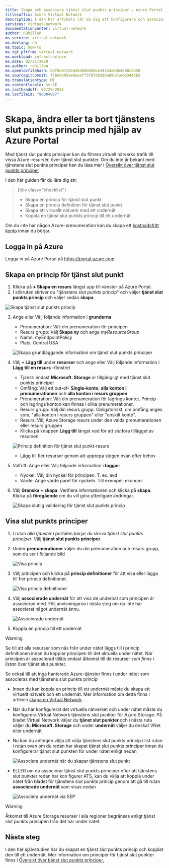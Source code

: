 ```yaml
---
title: Skapa och associera tjänst slut punkts principer – Azure Portal
titlesuffix: Azure Virtual Network
description: I den här artikeln lär du dig att konfigurera och associerade tjänst slut punkts principer med hjälp av Azure Portal.
services: virtual-network
documentationcenter: virtual-network
author: RDhillon
ms.service: virtual-network
ms.devlang: na
ms.topic: how-to
ms.tgt_pltfrm: virtual-network
ms.workload: infrastructure
ms.date: 02/21/2020
ms.author: rdhillon
ms.openlocfilehash: bdf0e87c92a55d0dbb5bbe34334a6de4580cb350
ms.sourcegitcommit: f28ebb95ae9aaaff3f87d8388a09b41e0b3445b5
ms.translationtype: MT
ms.contentlocale: sv-SE
ms.lasthandoff: 03/29/2021
ms.locfileid: "96004967"
---
```

# <a name="create-change-or-delete-service-endpoint-policy-using-the-azure-portal"></a>Skapa, ändra eller ta bort tjänstens slut punkts princip med hjälp av Azure Portal

Med tjänst slut punkts principer kan du filtrera virtuell nätverks trafik till vissa Azure-resurser, över tjänst slut punkter. Om du inte är bekant med tjänstens slut punkts principer kan du läsa mer i [Översikt över tjänst slut punkts principer](virtual-network-service-endpoint-policies-overview.md) .

 I den här guiden får du lära dig att:

> [!div class="checklist"]
> * Skapa en princip för tjänst slut punkt
> * Skapa en princip definition för tjänst slut punkt
> * Skapa ett virtuellt nätverk med ett undernät
> * Koppla en tjänst slut punkts princip till ett undernät

Om du inte har någon Azure-prenumeration kan du skapa ett [kostnadsfritt konto](https://azure.microsoft.com/free/?WT.mc_id=A261C142F) innan du börjar.

## <a name="sign-in-to-azure"></a>Logga in på Azure 

Logga in på Azure Portal på https://portal.azure.com.

## <a name="create-a-service-endpoint-policy"></a>Skapa en princip för tjänst slut punkt

1. Klicka på **+ Skapa en resurs** längst upp till vänster på Azure Portal.
2. I sökrutan skriver du "tjänstens slut punkts princip" och väljer **tjänst slut punkts princip** och väljer sedan **skapa**.

![Skapa tjänst slut punkts princip](./media/virtual-network-service-endpoint-policies-portal/create-sep-resource.png)

3. Ange eller Välj följande information i **grunderna** 

   - Prenumeration: Välj din prenumeration för principen
   - Resurs grupp: Välj **Skapa ny** och ange *myResourceGroup*
   - Namn: myEndpointPolicy
   - Plats: Central USA
 
   ![Skapa grundläggande information om tjänst slut punkts principer](./media/virtual-network-service-endpoint-policies-portal/create-sep-basics.png)

4. Välj **+ Lägg till** under **resurser** och ange eller Välj följande information i **Lägg till en resurs** -fönstret

   - Tjänst: endast **Microsoft. Storage** är tillgängligt med tjänst slut punkts principer
   - Omfång: Välj ett out-of- **Single-konto**, **alla konton i prenumerationen** och **alla konton i resurs gruppen**
   - Prenumeration: Välj din prenumeration för lagrings kontot. Princip-och lagrings konton kan finnas i olika prenumerationer.
   - Resurs grupp: Välj din resurs grupp. Obligatoriskt, om omfång anges som, "alla konton i resurs gruppen" eller "enskilt konto".  
   - Resurs: Välj Azure Storage resurs under den valda prenumerationen eller resurs gruppen
   - Klicka på knappen **Lägg till** längst ned för att slutföra tillägget av resursen

   ![Princip definition för tjänst slut punkt-resurs](./media/virtual-network-service-endpoint-policies-portal/create-sep-add-resource.png)

   - Lägg till fler resurser genom att upprepa stegen ovan efter behov

5. Valfritt: Ange eller Välj följande information i **taggar**:
   
   - Nyckel: Välj din nyckel för principen. T. ex. avd     
   - Värde: Ange värde paret för nyckeln. Till exempel: ekonomi

6. Välj **Granska + skapa**. Verifiera informationen och klicka på **skapa**. Klicka på **föregående** om du vill göra ytterligare ändringar. 

   ![Skapa slutlig validering för tjänst slut punkts princip](./media/virtual-network-service-endpoint-policies-portal/create-sep-review-create.png)
  
## <a name="view-endpoint-policies"></a>Visa slut punkts principer 

1. I rutan *alla tjänster* i portalen börjar du skriva *tjänst slut punkts principer*. Välj **tjänst slut punkts principer**.
2. Under **prenumerationer** väljer du din prenumeration och resurs grupp, som du ser i följande bild

   ![Visa princip](./media/virtual-network-service-endpoint-policies-portal/sep-view.png)
       
3. Välj principen och klicka på **princip definitioner** för att visa eller lägga till fler princip definitioner.

   ![Visa princip definitioner](./media/virtual-network-service-endpoint-policies-portal/sep-policy-definition.png)

4. Välj **associerade undernät** för att visa de undernät som principen är associerad med. Följ anvisningarna i nästa steg om du inte har associerat något undernät ännu.

   ![Associerade undernät](./media/virtual-network-service-endpoint-policies-portal/sep-associated-subnets.png)
 
5. Koppla en princip till ett undernät

>[!WARNING] 
> Se till att alla resurser som nås från under nätet läggs till i princip definitionen innan du kopplar principen till det aktuella under nätet. När principen är associerad tillåts endast åtkomst till de resurser *som finns i listan* över tjänst slut punkter. 
>
> Se också till att inga hanterade Azure-tjänster finns i under nätet som associeras med tjänstens slut punkts princip

- Innan du kan koppla en princip till ett undernät måste du skapa ett virtuellt nätverk och ett undernät. Mer information om detta finns i artikeln [skapa en Virtual Network](./quick-create-portal.md) .

- När du har konfigurerat det virtuella nätverket och under nätet måste du konfigurera Virtual Network tjänstens slut punkter för Azure Storage. På bladet Virtual Network väljer du **tjänst slut punkter** och i nästa ruta väljer du **Microsoft. Storage** och under **undernät** väljer du önskat VNet eller undernät

- Nu kan du antingen välja att välja tjänstens slut punkts princip i list rutan i rutan ovan om du redan har skapat tjänst slut punkts principer innan du konfigurerar tjänst slut punkten för under nätet enligt nedan

    ![Associera undernät när du skapar tjänstens slut punkt](./media/virtual-network-service-endpoint-policies-portal/vnet-config-service-endpoint-add-sep.png)

- ELLER om du associerar tjänst slut punkts principer efter att tjänstens slut punkter redan har kon figurer ATS, kan du välja att koppla under nätet från bladet för tjänstens slut punkts princip genom att gå till rutan **associerade undernät** som visas nedan

    ![Associera undernät via SEP](./media/virtual-network-service-endpoint-policies-portal/sep-edit-subnet-association.png)

>[!WARNING] 
>Åtkomst till Azure Storage resurser i alla regioner begränsas enligt tjänst slut punkts principen från det här under nätet.

## <a name="next-steps"></a>Nästa steg
I den här självstudien har du skapat en tjänst slut punkts princip och kopplat den till ett undernät. Mer information om principer för tjänst slut punkter finns i [Översikt över tjänst slut punkts principer.](virtual-network-service-endpoint-policies-overview.md)
